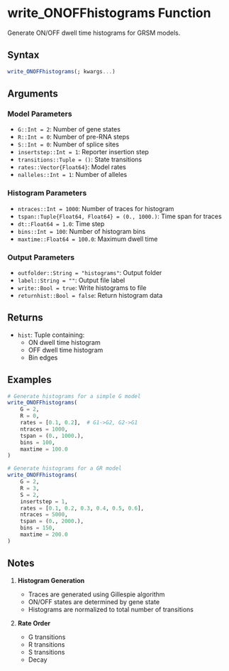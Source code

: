 # write_ONOFFhistograms Function

Generate ON/OFF dwell time histograms for GRSM models.

## Syntax

```julia
write_ONOFFhistograms(; kwargs...)
```

## Arguments

### Model Parameters

- `G::Int = 2`: Number of gene states
- `R::Int = 0`: Number of pre-RNA steps
- `S::Int = 0`: Number of splice sites
- `insertstep::Int = 1`: Reporter insertion step
- `transitions::Tuple = ()`: State transitions
- `rates::Vector{Float64}`: Model rates
- `nalleles::Int = 1`: Number of alleles

### Histogram Parameters

- `ntraces::Int = 1000`: Number of traces for histogram
- `tspan::Tuple{Float64, Float64} = (0., 1000.)`: Time span for traces
- `dt::Float64 = 1.0`: Time step
- `bins::Int = 100`: Number of histogram bins
- `maxtime::Float64 = 100.0`: Maximum dwell time

### Output Parameters

- `outfolder::String = "histograms"`: Output folder
- `label::String = ""`: Output file label
- `write::Bool = true`: Write histograms to file
- `returnhist::Bool = false`: Return histogram data

## Returns

- `hist`: Tuple containing:
  - ON dwell time histogram
  - OFF dwell time histogram
  - Bin edges

## Examples

```julia
# Generate histograms for a simple G model
write_ONOFFhistograms(
    G = 2,
    R = 0,
    rates = [0.1, 0.2],  # G1->G2, G2->G1
    ntraces = 1000,
    tspan = (0., 1000.),
    bins = 100,
    maxtime = 100.0
)

# Generate histograms for a GR model
write_ONOFFhistograms(
    G = 2,
    R = 3,
    S = 2,
    insertstep = 1,
    rates = [0.1, 0.2, 0.3, 0.4, 0.5, 0.6],
    ntraces = 5000,
    tspan = (0., 2000.),
    bins = 150,
    maxtime = 200.0
)
```

## Notes

1. **Histogram Generation**
   - Traces are generated using Gillespie algorithm
   - ON/OFF states are determined by gene state
   - Histograms are normalized to total number of transitions

2. **Rate Order**
   - G transitions
   - R transitions
   - S transitions
   - Decay
